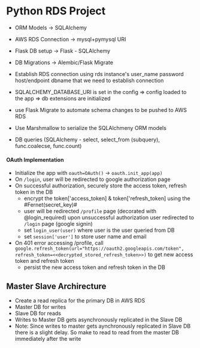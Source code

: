 # Python RDS Project


* ORM Models -> SQLAlchemy
* AWS RDS Connection -> mysql+pymysql URI
* Flask DB setup -> Flask - SQLAlchemy
* DB Migrations -> Alembic/Flask Migrate

* Establish RDS connection using rds instance's 
    user_name
    password
    host/endpoint
    dbname that we need to establish connection

* SQLALCHEMY_DATABASE_URI is set in the config => config loaded to the app => db extensions are initialized

* use Flask Migrate to automate schema changes to be pushed to AWS RDS 

* Use Marshmallow to serialize the SQLAlchmeny ORM models

* DB queries (SQLAlchemy - select, select_from (subquery), func.coalecse, func.count)

#### OAuth Implementation
* Initialize the app with `oauth=OAuth()` -> `oauth.init_app(app)`
* On `/login`, user will be redirected to google authorization page
* On successful authorization, securely store the access token, refresh token in the DB 
    * encrypt the token['access_token] & token['refresh_token] using the #Fernet(secret_key)#
    * user will be redirected `/profile` page (decorated with @login_required) upon unsuccessful authorization user redirected to `/login` page (google signin)
    * set `login_user(user)` where user is the user queried from DB
    * set `session['user']` to store user name and email
* On 401 error accessing /profile, call `google.refresh_token(url="https://oauth2.googleapis.com/token", refresh_token=<<decrypted_stored_refresh_token>>)` to get new access token and refresh token
    * persist the new access token and refresh token in the DB


## Master Slave Archirecture
* Create a read replica for the primary DB in AWS RDS
* Master DB for writes
* Slave DB for reads
* Writes to Master DB gets asynchronously replicated in the Slave DB
* Note: Since writes to master gets aynchronously replicated in Slave DB there is a slight delay. So make to read to read from the master DB immediately after the write




